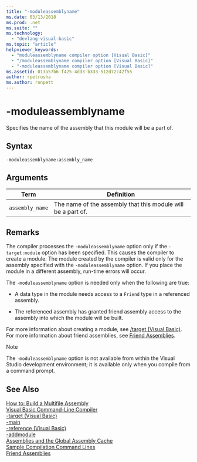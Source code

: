 ```yaml
---
title: "-moduleassemblyname"
ms.date: 03/13/2018
ms.prod: .net
ms.suite: ""
ms.technology: 
  - "devlang-visual-basic"
ms.topic: "article"
helpviewer_keywords: 
  - "moduleassemblyname compiler option [Visual Basic]"
  - "/moduleassemblyname compiler option [Visual Basic]"
  - "-moduleassemblyname compiler option [Visual Basic]"
ms.assetid: 013a57b6-f425-4dd3-b333-512d72c42f55
author: rpetrusha
ms.author: ronpett
---
```

# -moduleassemblyname
Specifies the name of the assembly that this module will be a part of.  
  
## Syntax  
  
```  
-moduleassemblyname:assembly_name  
```  
  
## Arguments  
  
|Term|Definition|  
|---|---|  
|`assembly_name`|The name of the assembly that this module will be a part of.|  
  
## Remarks  
 The compiler processes the `-moduleassemblyname` option only if the `-target:module` option has been specified. This causes the compiler to create a module. The module created by the compiler is valid only for the assembly specified with the `-moduleassemblyname` option. If you place the module in a different assembly, run-time errors will occur.  
  
 The `-moduleassemblyname` option is needed only when the following are true:  
  
-   A data type in the module needs access to a `Friend` type in a referenced assembly.  
  
-   The referenced assembly has granted friend assembly access to the assembly into which the module will be built.  
  
 For more information about creating a module, see [/target (Visual Basic)](../../../visual-basic/reference/command-line-compiler/target.md). For more information about friend assemblies, see [Friend Assemblies](http://msdn.microsoft.com/library/df0c70ea-2c2a-4bdc-9526-df951ad2d055).  
  
> [!NOTE]
>  The `-moduleassemblyname` option is not available from within the Visual Studio development environment; it is available only when you compile from a command prompt.  
  
## See Also  
 [How to: Build a Multifile Assembly](../../../framework/app-domains/how-to-build-a-multifile-assembly.md)  
 [Visual Basic Command-Line Compiler](../../../visual-basic/reference/command-line-compiler/index.md)  
 [-target (Visual Basic)](../../../visual-basic/reference/command-line-compiler/target.md)  
 [-main](../../../visual-basic/reference/command-line-compiler/main.md)  
 [-reference (Visual Basic)](../../../visual-basic/reference/command-line-compiler/reference.md)  
 [-addmodule](../../../visual-basic/reference/command-line-compiler/addmodule.md)  
 [Assemblies and the Global Assembly Cache](../../../visual-basic/programming-guide/concepts/assemblies-gac/index.md)  
 [Sample Compilation Command Lines](../../../visual-basic/reference/command-line-compiler/sample-compilation-command-lines.md)  
 [Friend Assemblies](http://msdn.microsoft.com/library/df0c70ea-2c2a-4bdc-9526-df951ad2d055)
